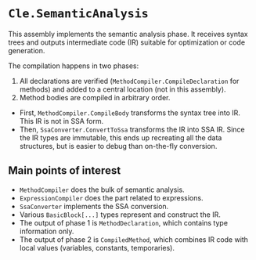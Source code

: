 # `Cle.SemanticAnalysis`

This assembly implements the semantic analysis phase.
It receives syntax trees and outputs intermediate code (IR) suitable for optimization or code generation.

The compilation happens in two phases:
1. All declarations are verified (`MethodCompiler.CompileDeclaration` for methods) and added to a central location (not in this assembly).
2. Method bodies are compiled in arbitrary order.
  - First, `MethodCompiler.CompileBody` transforms the syntax tree into IR. This IR is not in SSA form.
  - Then, `SsaConverter.ConvertToSsa` transforms the IR into SSA IR. Since the IR types are immutable, this ends up recreating all the data structures, but is easier to debug than on-the-fly conversion.

## Main points of interest
- `MethodCompiler` does the bulk of semantic analysis.
- `ExpressionCompiler` does the part related to expressions.
- `SsaConverter` implements the SSA conversion.
- Various `BasicBlock[...]` types represent and construct the IR.
- The output of phase 1 is `MethodDeclaration`, which contains type information only.
- The output of phase 2 is `CompiledMethod`, which combines IR code with local values (variables, constants, temporaries).
